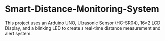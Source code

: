 # Smart-Distance-Monitoring-System
This project uses an Arduino UNO, Ultrasonic Sensor (HC-SR04), 16×2 LCD Display, and a blinking LED to create a real-time distance measurement and alert system.
